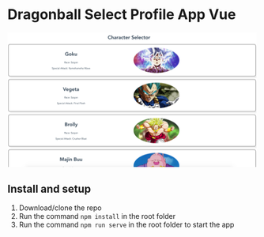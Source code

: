 # Dragonball Select Profile App Vue

![Dragonball Select Profile App Vue](/img/dragonball-profile-app-vue.jpeg 'Dragonball Select Profile App Vue')

## Install and setup

1. Download/clone the repo
2. Run the command `npm install` in the root folder
3. Run the command `npm run serve` in the root folder to start the app
